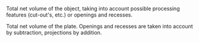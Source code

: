 Total net volume of the object, taking into account possible processing features (cut-out's, etc.) or openings and recesses.

Total net volume of the plate. Openings and recesses are taken into account by subtraction, projections by addition.
